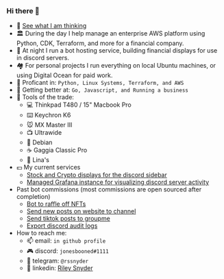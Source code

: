 ### Hi there 👋

- 🤔 [See what I am thinking](https://thoughts.rileysnyder.org/)
- 🏛️ During the day I help manage an enterprise AWS platform using Python, CDK, Terraform, and more for a financial company.
- 🔭 At night I run a bot hosting service, building financial displays for use in discord servers.
- 🏘️ For personal projects I run everything on local Ubuntu machines, or using Digital Ocean for paid work.
- 🐍 Proficant in: `Python, Linux Systems, Terraform, and AWS`
- 🏫 Getting better at: `Go, Javascript, and Running a business`
- :wrench: Tools of the trade:
  - 💻 Thinkpad T480 / 15" Macbook Pro
  - ⌨️ Keychron K6
  - 🐭 MX Master III
  - 📺 Ultrawide
  - 🐧 Debian
  - ☕️ Gaggia Classic Pro
  - 🌮 Lina's
- :dollar: My  current services
  - [Stock and Crypto displays for the discord sidebar](https://github.com/rssnyder/discord-stock-ticker)
  - [Managed Grafana instance for visualizing discord server activity](https://github.com/rssnyder/discord-nerd-stats)
- Past bot commissions (most commissions are open sourced after completion)
  - [Bot to raffle off NFTs](https://github.com/rssnyder/rmrk-events)
  - [Send new posts on website to channel](https://github.com/rssnyder/wilderworld-zines)
  - [Send tiktok posts to groupme](https://github.com/rssnyder/bones-day)
  - [Export discord audit logs](https://github.com/rssnyder/discord-auditlog-export)
- How to reach me:
  - 📫 email: `in github profile`
  - 🎮 discord: `jonesbooned#1111`
  - :iphone: telegram: `@rssnyder`
  - 🤵 linkedin: [Riley Snyder](https://www.linkedin.com/in/rileysnyder/)
